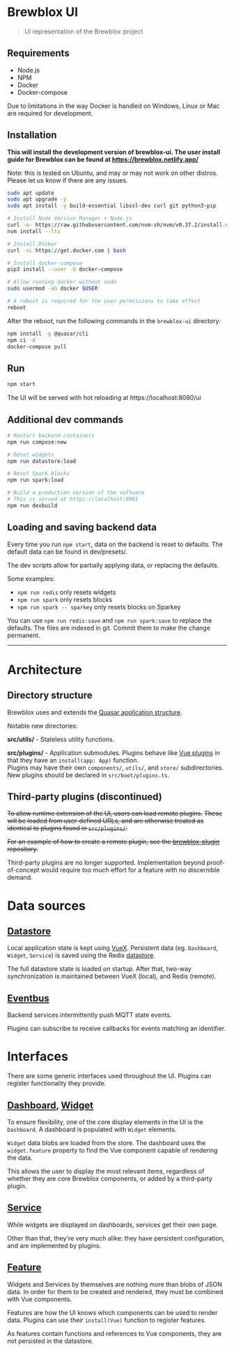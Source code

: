# Brewblox UI

> UI representation of the Brewblox project

## Requirements

* Node.js
* NPM
* Docker
* Docker-compose

Due to limitations in the way Docker is handled on Windows, Linux or Mac are required for development.

## Installation

**This will install the development version of brewblox-ui. The user install guide for Brewblox can be found at https://brewblox.netlify.app/**

Note: this is tested on Ubuntu, and may or may not work on other distros. Please let us know if there are any issues.

``` bash
sudo apt update
sudo apt upgrade -y
sudo apt install -y build-essential libssl-dev curl git python3-pip

# Install Node Version Manager + Node.js
curl -o- https://raw.githubusercontent.com/nvm-sh/nvm/v0.37.2/install.sh | bash
nvm install --lts

# Install Docker
curl -sL https://get.docker.com | bash

# Install docker-compose
pip3 install --user -U docker-compose

# Allow running docker without sudo
sudo usermod -aG docker $USER

# A reboot is required for the user permissions to take effect
reboot
```

After the reboot, run the following commands in the `brewblox-ui` directory:

``` bash
npm install -g @quasar/cli
npm ci -d
docker-compose pull
```

## Run

``` bash
npm start
```

The UI will be served with hot reloading at https://localhost:8080/ui

## Additional dev commands

```bash
# Restart backend containers
npm run compose:new

# Reset widgets
npm run datastore:load

# Reset Spark blocks
npm run spark:load

# Build a production version of the software
# This is served at https://localhost:9001
npm run devbuild
```

## Loading and saving backend data

Every time you run `npm start`, data on the backend is reset to defaults.
The default data can be found in dev/presets/.

The dev scripts allow for partially applying data, or replacing the defaults.

Some examples:
* `npm run redis` only resets widgets
* `npm run spark` only resets blocks
* `npm run spark -- sparkey` only resets blocks on Sparkey

You can use `npm run redis:save` and `npm run spark:save` to replace the defaults.
The files are indexed in git. Commit them to make the change permanent.

---


# Architecture

## Directory structure

Brewblox uses and extends the [Quasar application structure](https://next.quasar.dev/quasar-cli/directory-structure).

Notable new directories:

**src/utils/** - Stateless utility functions.

**src/plugins/** - Application submodules. Plugins behave like [Vue plugins](https://v3.vuejs.org/guide/plugins.html) in that they have an `install(app: App)` function. <br>
Plugins may have their own `components/`, `utils/`, and `store/` subdirectories. <br>
New plugins should be declared in `src/boot/plugins.ts`.

## Third-party plugins (discontinued)

~~To allow runtime extension of the UI, users can load remote plugins.~~
~~These will be loaded from user-defined URLs, and are otherwise treated as identical to plugins found in `src/plugins/`.~~

~~For an example of how to create a remote plugin, see the [brewblox-plugin](https://github.com/BrewBlox/brewblox-plugin) repository.~~

Third-party plugins are no longer supported.
Implementation beyond proof-of-concept would require too much effort for a feature with no discernible demand.

# Data sources

## [Datastore](src/database/types.ts)

Local application state is kept using [VueX](https://vuex.vuejs.org/guide/). Persistent data (eg. `Dashboard`, `Widget`, `Service`) is saved using the Redis [datastore](https://redis.io/).

The full datastore state is loaded on startup. After that, two-way synchronization is maintained between VueX (local), and Redis (remote).

## [Eventbus](src/eventbus.ts)

Backend services intermittently push MQTT state events.

Plugins can subscribe to receive callbacks for events matching an identifier.

# Interfaces

There are some generic interfaces used throughout the UI. Plugins can register functionality they provide.

## [Dashboard](src/store/dashboards/types.ts), [Widget](src/store/widgets/types.ts)

To ensure flexibility, one of the core display elements in the UI is the `Dashboard`. A dashboard is populated with `Widget` elements.

`Widget` data blobs are loaded from the store. The dashboard uses the `widget.feature` property to find the Vue component capable of rendering the data.

This allows the user to display the most relevant items, regardless of whether they are core Brewblox components, or added by a third-party plugin.

## [Service](src/store/services/index.ts)

While widgets are displayed on dashboards, services get their own page.

Other than that, they're very much alike: they have persistent configuration, and are implemented by plugins.

## [Feature](src/store/features/types.ts)

Widgets and Services by themselves are nothing more than blobs of JSON data. In order for them to be created and rendered, they must be combined with Vue components.

Features are how the UI knows which components can be used to render data. Plugins can use their `install(Vue)` function to register features.

As features contain functions and references to Vue components, they are not persisted in the datastore.
